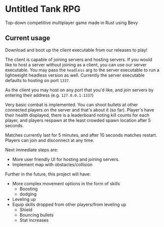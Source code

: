 # Untitled Tank RPG
Top-down competitive multiplayer game made in Rust using Bevy

## Current usage
Download and boot up the client executable from our releases to play!

The client is capable of joining servers and hosting servers. If you would like to host a server
without joining as a client, you can use our server executable. You may pass the `headless` arg to
the server executable to run a lightweight headless version as well. 
Currently the server executable defaults to hosting on port `1337`.

As the client you may host on any port that you'd like, and join servers by entering their address
(e.g. `127.0.0.1:1337`)

Very basic combat is implemented. You can shoot bullets at other connected players on the server and
that's about it (so far). Player's have their health displayed, there is a leaderboard noting kill
counts for each player, and players respawn at the least crowded spawn location after 5 seconds.

Matches currently last for 5 minutes, and after 10 seconds matches restart. Players can join and disconnect at any time.

Next immediate steps are:
- More user friendly UI for hosting and joining servers.
- Implement map with obstacles/collision

Further in the future, this project will have:
- More complex movement options in the form of skills
    - Boosting
    - dodging
- Leveling up
- Equip skills dropped from other players/from leveling up
    - Shield
    - Bouncing bullets
    - Stat increases
